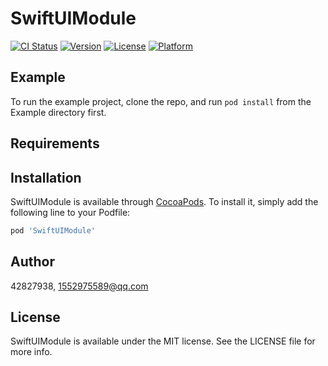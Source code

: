 # SwiftUIModule

[![CI Status](https://img.shields.io/travis/42827938/SwiftUIModule.svg?style=flat)](https://travis-ci.org/42827938/SwiftUIModule)
[![Version](https://img.shields.io/cocoapods/v/SwiftUIModule.svg?style=flat)](https://cocoapods.org/pods/SwiftUIModule)
[![License](https://img.shields.io/cocoapods/l/SwiftUIModule.svg?style=flat)](https://cocoapods.org/pods/SwiftUIModule)
[![Platform](https://img.shields.io/cocoapods/p/SwiftUIModule.svg?style=flat)](https://cocoapods.org/pods/SwiftUIModule)

## Example

To run the example project, clone the repo, and run `pod install` from the Example directory first.

## Requirements

## Installation

SwiftUIModule is available through [CocoaPods](https://cocoapods.org). To install
it, simply add the following line to your Podfile:

```ruby
pod 'SwiftUIModule'
```

## Author

42827938, 1552975589@qq.com

## License

SwiftUIModule is available under the MIT license. See the LICENSE file for more info.
